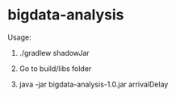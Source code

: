 # bigdata-analysis

Usage:

1. ./gradlew shadowJar

2. Go to build/libs folder

3. java -jar bigdata-analysis-1.0.jar arrivalDelay <input-file> <output-dir> 
